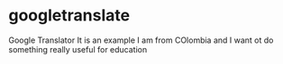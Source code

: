 # googletranslate
Google Translator
It is an example
I am from COlombia and I want ot do something really useful for education 
